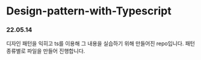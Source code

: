 # Design-pattern-with-Typescript

### 22.05.14

디자인 패턴을 익히고 ts를 이용해 그 내용을 실습하기 위해 만들어진 repo입니다.
패턴 종류별로 파일을 만들어 진행합니다.